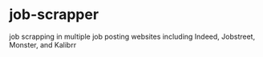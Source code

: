 # job-scrapper
job scrapping in multiple job posting websites including Indeed, Jobstreet, Monster, and Kalibrr
